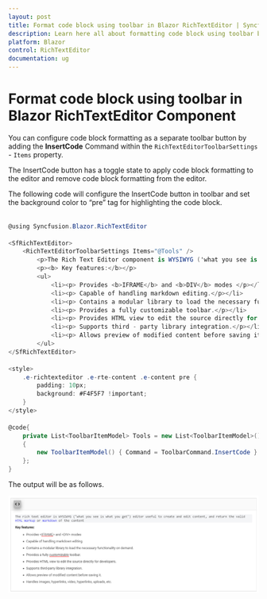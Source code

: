 ```yaml
---
layout: post
title: Format code block using toolbar in Blazor RichTextEditor | Syncfusion
description: Learn here all about formatting code block using toolbar button in Syncfusion Blazor RichTextEditor component and more.
platform: Blazor
control: RichTextEditor
documentation: ug
---
```


# Format code block using toolbar in Blazor RichTextEditor Component

You can configure code block formatting as a separate toolbar button by adding the **InsertCode** Command within the `RichTextEditorToolbarSettings` - `Items` property.

The InsertCode button has a toggle state to apply code block formatting to the editor and remove code block formatting from the editor.

The following code will configure the InsertCode button in toolbar and set the background color to “pre” tag for highlighting the code block.

```csharp

@using Syncfusion.Blazor.RichTextEditor

<SfRichTextEditor>
    <RichTextEditorToolbarSettings Items="@Tools" />
        <p>The Rich Text Editor component is WYSIWYG ('what you see is what you get') editor that provides the best user experience to create and update the content. Users can format their content using standard toolbar commands.</p>
        <p><b> Key features:</b></p>
        <ul>
            <li><p> Provides <b>IFRAME</b> and <b>DIV</b> modes </p></li>
            <li><p> Capable of handling markdown editing.</p></li>
            <li><p> Contains a modular library to load the necessary functionality on demand.</p></li>
            <li><p> Provides a fully customizable toolbar.</p></li>
            <li><p> Provides HTML view to edit the source directly for developers.</p></li>
            <li><p> Supports third - party library integration.</p></li>
            <li><p> Allows preview of modified content before saving it.</p></li>
        </ul>
</SfRichTextEditor>

<style>
    .e-richtexteditor .e-rte-content .e-content pre {
        padding: 10px;
        background: #F4F5F7 !important;
    }
</style>

@code{
    private List<ToolbarItemModel> Tools = new List<ToolbarItemModel>()
    {
        new ToolbarItemModel() { Command = ToolbarCommand.InsertCode }
    };
}

```

The output will be as follows.

![Format Code Block](../images/richtexteditor-format-code.png)